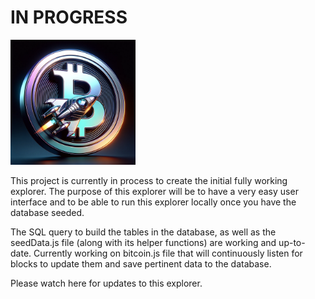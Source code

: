 # IN PROGRESS
<img src="https://github.com/KBiz65/BTC-explorer/blob/main/assets/BTCEndeavorLogoPNG.png" width="200" height="200" alt="BTC Endeavour Explorer logo"/>

This project is currently in process to create the initial fully working explorer. The purpose of this explorer will be to have a very easy user interface and to be able to run this explorer locally once you have the database seeded.

The SQL query to build the tables in the database, as well as the seedData.js file (along with its helper functions) are working and up-to-date.
Currently working on bitcoin.js file that will continuously listen for blocks to update them and save pertinent data to the database.

Please watch here for updates to this explorer.

